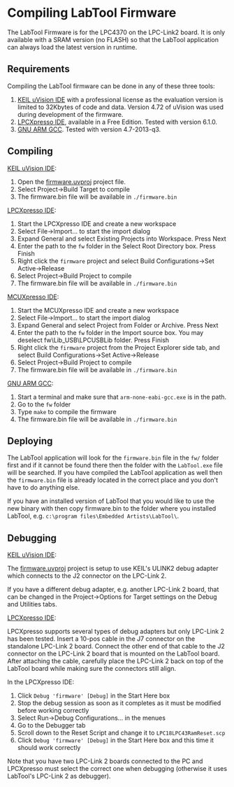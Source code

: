 Compiling LabTool Firmware
==========================
The LabTool Firmware is for the LPC4370 on the LPC-Link2 board. It is only available with a SRAM version (no FLASH) so that the LabTool application can always load the latest version in runtime.

Requirements
------------
Compiling the LabTool firmware can be done in any of these three tools:

1. [KEIL uVision IDE](http://www.keil.com/uvision/) with a professional license as the evaluation version is limited to 32Kbytes of code and data. Version 4.72 of uVision was used during development of the firmware.
2. [LPCXpresso IDE](http://www.lpcware.com/lpcxpresso/home), available in a Free Edition. Tested with version 6.1.0.
3. [GNU ARM GCC](https://launchpad.net/gcc-arm-embedded). Tested with version 4.7-2013-q3.

Compiling
---------
[KEIL uVision IDE](http://www.keil.com/uvision/):

1. Open the [firmware.uvproj](program/uVision/firmware.uvproj) project file.
2. Select Project->Build Target to compile
3. The firmware.bin file will be available in `./firmware.bin`


[LPCXpresso IDE](http://www.nxp.com/products/developer-resources/software-development-tools/software-tools/lpc-microcontroller-utilities/lpcxpresso-ide-v8.2.2:LPCXPRESSO):

1. Start the LPCXpresso IDE and create a new workspace
2. Select File->Import... to start the import dialog
3. Expand General and select Existing Projects into Workspace. Press Next
4. Enter the path to the `fw` folder in the Select Root Directory box. Press Finish
5. Right click the `firmware` project and select Build Configurations->Set Active->Release
6. Select Project->Build Project to compile
7. The firmware.bin file will be available in `./firmware.bin`

[MCUXpresso IDE](http://www.nxp.com/products/developer-resources/run-time-software/mcuxpresso-software-and-tools:MCUXPRESSO):

1. Start the MCUXpresso IDE and create a new workspace
2. Select File->Import... to start the import dialog
3. Expand General and select Project from Folder or Archive. Press Next
4. Enter the path to the `fw` folder in the Import source box. You may deselect fw\Lib_USB\LPCUSBLib folder. Press Finish
5. Right click the `firmware` project from the Project Explorer side tab, and select Build Configurations->Set Active->Release
6. Select Project->Build Project to compile
7. The firmware.bin file will be available in `./firmware.bin`

[GNU ARM GCC](https://launchpad.net/gcc-arm-embedded):

1. Start a terminal and make sure that `arm-none-eabi-gcc.exe` is in the path.
2. Go to the `fw` folder
3. Type `make` to compile the firmware
4. The firmware.bin file will be available in `./firmware.bin`

Deploying
---------
The LabTool application will look for the `firmware.bin` file in the `fw/` folder first and if it cannot be found there then the folder with the `LabTool.exe` file will be searched. If you have compiled the LabTool application as well then the `firmware.bin` file is already located in the correct place and you don't have to do anything else.

If you have an installed version of LabTool that you would like to use the new binary with then copy firmware.bin to the folder where you installed LabTool, e.g. `c:\program files\Embedded Artists\LabTool\`.

Debugging
---------
[KEIL uVision IDE](http://www.keil.com/uvision/):

The [firmware.uvproj](program/uVision/firmware.uvproj) project is setup to use KEIL's ULINK2 debug adapter which connects to the J2 connector on the LPC-Link 2.

If you have a different debug adapter, e.g. another LPC-Link 2 board, that can be changed in the Project->Options for Target settings on the Debug and Utilities tabs.

[LPCXpresso IDE](http://www.lpcware.com/lpcxpresso/home):

LPCXpresso supports several types of debug adapters but only LPC-Link 2 has been tested. Insert a 10-pos cable in the J7 connector on the standalone LPC-Link 2 board. Connect the other end of that cable to the J2 connector on the LPC-Link 2 board that is mounted on the LabTool board. After attaching the cable, carefully place the LPC-Link 2 back on top of the LabTool board while making sure the connectors still align.

In the LPCXpresso IDE:

1. Click `Debug 'firmware' [Debug]` in the Start Here box
2. Stop the debug session as soon as it completes as it must be modified before working correctly
3. Select Run->Debug Configurations... in the menues
4. Go to the Debugger tab
5. Scroll down to the Reset Script and change it to `LPC18LPC43RamReset.scp`
6. Click `Debug 'firmware' [Debug]` in the Start Here box and this time it should work correctly

Note that you have two LPC-Link 2 boards connected to the PC and LPCXpresso must select the correct one when debugging (otherwise it uses LabTool's LPC-Link 2 as debugger).
